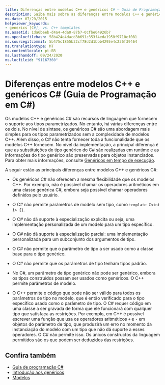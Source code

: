 ```yaml
---
title: Diferenças entre modelos C++ e genéricos C# – Guia de Programação em C#
description: Saiba mais sobre as diferenças entre modelos C++ e genéricos C#. Ambos são recursos de linguagem que fornecem suporte para tipos com parâmetros.
ms.date: 07/20/2015
helpviewer_keywords:
- generics [C#], vs. C++ templates
ms.assetid: 1da6beeb-d4a4-4da0-87b7-0cfbe04920b7
ms.openlocfilehash: 58b424e4dacd8b691c353f4eda1950f9710ef081
ms.sourcegitcommit: 5b475c1855b32cf78d2d1bbb4295e4c236f39464
ms.translationtype: MT
ms.contentlocale: pt-BR
ms.lasthandoff: 09/24/2020
ms.locfileid: "91167360"
---
```

# <a name="differences-between-c-templates-and-c-generics-c-programming-guide"></a>Diferenças entre modelos C++ e genéricos C# (Guia de Programação em C#)

Os modelos C++ e genéricos C# são recursos de linguagem que fornecem o suporte aos tipos parametrizados. No entanto, há várias diferenças entre os dois. No nível de sintaxe, os genéricos C# são uma abordagem mais simples para os tipos parametrizados sem a complexidade de modelos C++. Além disso, o C# não tenta fornecer toda a funcionalidade que os modelos C++ fornecem. No nível da implementação, a principal diferença é que as substituições do tipo genérico do C# são realizadas em runtime e as informações do tipo genérico são preservadas para objetos instanciados. Para obter mais informações, consulte [Genéricos em tempo de execução](./generics-in-the-run-time.md).  
  
 A seguir estão as principais diferenças entre modelos C++ e genéricos C#:  
  
- Os genéricos C# não oferecem a mesma flexibilidade que os modelos C++. Por exemplo, não é possível chamar os operadores aritméticos em uma classe genérica C#, embora seja possível chamar operadores definidos pelo usuário.  
  
- O C# não permite parâmetros de modelo sem tipo, como `template C<int i> {}`.  
  
- O C# não dá suporte à especialização explícita ou seja, uma implementação personalizada de um modelo para um tipo específico.  
  
- O C# não dá suporte à especialização parcial: uma implementação personalizada para um subconjunto dos argumentos de tipo.  
  
- O C# não permite que o parâmetro de tipo a ser usado como a classe base para o tipo genérico.  
  
- O C# não permite que os parâmetros de tipo tenham tipos padrão.  
  
- No C#, um parâmetro de tipo genérico não pode ser genérico, embora os tipos construídos possam ser usados como genéricos. O C++ permite parâmetros de modelo.  
  
- O C++ permite o código que pode não ser válido para todos os parâmetros de tipo no modelo, que é então verificado para o tipo específico usado como o parâmetro de tipo. O C# requer código em uma classe a ser gravada de forma que ele funcionará com qualquer tipo que satisfaça as restrições. Por exemplo, em C++ é possível escrever uma função que usa os operadores aritméticos `+` e `-` em objetos do parâmetro de tipo, que produzirá um erro no momento da instanciação do modelo com um tipo que não dá suporte a esses operadores. O C# não permite isso. Os únicos constructos da linguagem permitidos são os que podem ser deduzidos das restrições.  
  
## <a name="see-also"></a>Confira também

- [Guia de programação C#](../index.md)
- [Introdução aos genéricos](./index.md)
- [Modelos](/cpp/cpp/templates-cpp)
